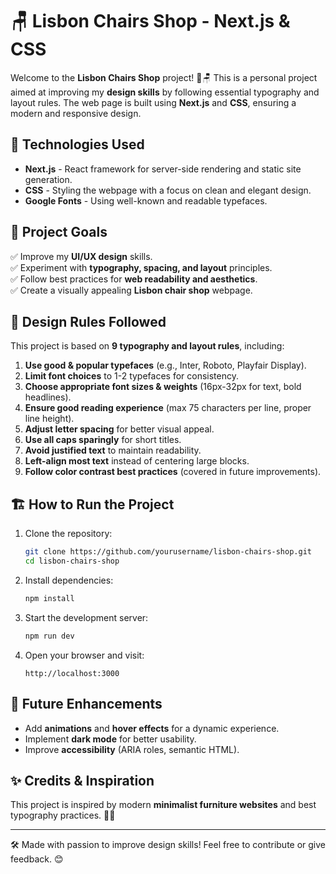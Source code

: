 # 🪑 Lisbon Chairs Shop - Next.js & CSS

Welcome to the **Lisbon Chairs Shop** project! 🏬🪑 This is a personal project aimed at improving my **design skills** by following essential typography and layout rules. The web page is built using **Next.js** and **CSS**, ensuring a modern and responsive design.

## 🚀 Technologies Used

- **Next.js** - React framework for server-side rendering and static site generation.
- **CSS** - Styling the webpage with a focus on clean and elegant design.
- **Google Fonts** - Using well-known and readable typefaces.

## 🎯 Project Goals

✅ Improve my **UI/UX design** skills.  
✅ Experiment with **typography, spacing, and layout** principles.  
✅ Follow best practices for **web readability and aesthetics**.  
✅ Create a visually appealing **Lisbon chair shop** webpage.  

## 📖 Design Rules Followed

This project is based on **9 typography and layout rules**, including:

1. **Use good & popular typefaces** (e.g., Inter, Roboto, Playfair Display).  
2. **Limit font choices** to 1-2 typefaces for consistency.  
3. **Choose appropriate font sizes & weights** (16px-32px for text, bold headlines).  
4. **Ensure good reading experience** (max 75 characters per line, proper line height).  
5. **Adjust letter spacing** for better visual appeal.  
6. **Use all caps sparingly** for short titles.  
7. **Avoid justified text** to maintain readability.  
8. **Left-align most text** instead of centering large blocks.  
9. **Follow color contrast best practices** (covered in future improvements).  

## 🏗️ How to Run the Project

1. Clone the repository:
   ```bash
   git clone https://github.com/yourusername/lisbon-chairs-shop.git
   cd lisbon-chairs-shop
   ```

2. Install dependencies:
   ```bash
   npm install
   ```

3. Start the development server:
   ```bash
   npm run dev
   ```

4. Open your browser and visit:
   ```
   http://localhost:3000
   ```

## 📌 Future Enhancements

- Add **animations** and **hover effects** for a dynamic experience.  
- Implement **dark mode** for better usability.  
- Improve **accessibility** (ARIA roles, semantic HTML).  

## ✨ Credits & Inspiration

This project is inspired by modern **minimalist furniture websites** and best typography practices. 📐🎨

---

🛠️ Made with passion to improve design skills! Feel free to contribute or give feedback. 😊
